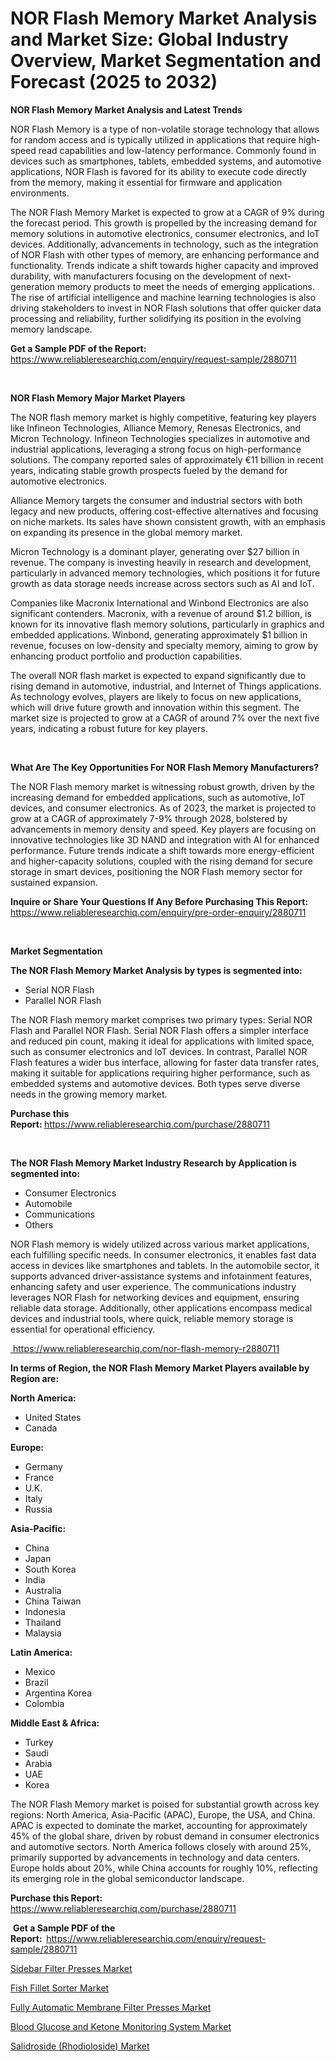 <p><h1>NOR Flash Memory Market Analysis and Market Size: Global Industry Overview, Market Segmentation and Forecast (2025 to 2032)</h1></p><p><strong>NOR Flash Memory Market Analysis and Latest Trends</strong></p>
<p><p>NOR Flash Memory is a type of non-volatile storage technology that allows for random access and is typically utilized in applications that require high-speed read capabilities and low-latency performance. Commonly found in devices such as smartphones, tablets, embedded systems, and automotive applications, NOR Flash is favored for its ability to execute code directly from the memory, making it essential for firmware and application environments.</p><p>The NOR Flash Memory Market is expected to grow at a CAGR of 9% during the forecast period. This growth is propelled by the increasing demand for memory solutions in automotive electronics, consumer electronics, and IoT devices. Additionally, advancements in technology, such as the integration of NOR Flash with other types of memory, are enhancing performance and functionality. Trends indicate a shift towards higher capacity and improved durability, with manufacturers focusing on the development of next-generation memory products to meet the needs of emerging applications. The rise of artificial intelligence and machine learning technologies is also driving stakeholders to invest in NOR Flash solutions that offer quicker data processing and reliability, further solidifying its position in the evolving memory landscape.</p></p>
<p><strong>Get a Sample PDF of the Report:&nbsp;</strong> <a href="https://www.reliableresearchiq.com/enquiry/request-sample/2880711?utm_campaign=1141&utm_medium=2&utm_source=Github&utm_content=ia&utm_term=12032025&utm_id=nor-flash-memory">https://www.reliableresearchiq.com/enquiry/request-sample/2880711</a></p>
<p>&nbsp;</p>
<p><strong>NOR Flash Memory Major Market Players</strong></p>
<p><p>The NOR flash memory market is highly competitive, featuring key players like Infineon Technologies, Alliance Memory, Renesas Electronics, and Micron Technology. Infineon Technologies specializes in automotive and industrial applications, leveraging a strong focus on high-performance solutions. The company reported sales of approximately €11 billion in recent years, indicating stable growth prospects fueled by the demand for automotive electronics.</p><p>Alliance Memory targets the consumer and industrial sectors with both legacy and new products, offering cost-effective alternatives and focusing on niche markets. Its sales have shown consistent growth, with an emphasis on expanding its presence in the global memory market.</p><p>Micron Technology is a dominant player, generating over $27 billion in revenue. The company is investing heavily in research and development, particularly in advanced memory technologies, which positions it for future growth as data storage needs increase across sectors such as AI and IoT.</p><p>Companies like Macronix International and Winbond Electronics are also significant contenders. Macronix, with a revenue of around $1.2 billion, is known for its innovative flash memory solutions, particularly in graphics and embedded applications. Winbond, generating approximately $1 billion in revenue, focuses on low-density and specialty memory, aiming to grow by enhancing product portfolio and production capabilities.</p><p>The overall NOR flash market is expected to expand significantly due to rising demand in automotive, industrial, and Internet of Things applications. As technology evolves, players are likely to focus on new applications, which will drive future growth and innovation within this segment. The market size is projected to grow at a CAGR of around 7% over the next five years, indicating a robust future for key players.</p></p>
<p>&nbsp;</p>
<p><strong>What Are The Key Opportunities For NOR Flash Memory Manufacturers?</strong></p>
<p><p>The NOR Flash memory market is witnessing robust growth, driven by the increasing demand for embedded applications, such as automotive, IoT devices, and consumer electronics. As of 2023, the market is projected to grow at a CAGR of approximately 7-9% through 2028, bolstered by advancements in memory density and speed. Key players are focusing on innovative technologies like 3D NAND and integration with AI for enhanced performance. Future trends indicate a shift towards more energy-efficient and higher-capacity solutions, coupled with the rising demand for secure storage in smart devices, positioning the NOR Flash memory sector for sustained expansion.</p></p>
<p><strong>Inquire or Share Your Questions If Any Before Purchasing This Report:</strong> <a href="https://www.reliableresearchiq.com/enquiry/pre-order-enquiry/2880711?utm_campaign=1141&utm_medium=2&utm_source=Github&utm_content=ia&utm_term=12032025&utm_id=nor-flash-memory">https://www.reliableresearchiq.com/enquiry/pre-order-enquiry/2880711</a></p>
<p>&nbsp;</p>
<p><strong>Market Segmentation</strong></p>
<p><strong>The NOR Flash Memory Market Analysis by types is segmented into:</strong></p>
<p><ul><li>Serial NOR Flash</li><li>Parallel NOR Flash</li></ul></p>
<p><p>The NOR Flash memory market comprises two primary types: Serial NOR Flash and Parallel NOR Flash. Serial NOR Flash offers a simpler interface and reduced pin count, making it ideal for applications with limited space, such as consumer electronics and IoT devices. In contrast, Parallel NOR Flash features a wider bus interface, allowing for faster data transfer rates, making it suitable for applications requiring higher performance, such as embedded systems and automotive devices. Both types serve diverse needs in the growing memory market.</p></p>
<p><strong>Purchase this Report:&nbsp;</strong><a href="https://www.reliableresearchiq.com/purchase/2880711?utm_campaign=1141&utm_medium=2&utm_source=Github&utm_content=ia&utm_term=12032025&utm_id=nor-flash-memory">https://www.reliableresearchiq.com/purchase/2880711</a></p>
<p>&nbsp;</p>
<p><strong>The NOR Flash Memory Market Industry Research by Application is segmented into:</strong></p>
<p><ul><li>Consumer Electronics</li><li>Automobile</li><li>Communications</li><li>Others</li></ul></p>
<p><p>NOR Flash memory is widely utilized across various market applications, each fulfilling specific needs. In consumer electronics, it enables fast data access in devices like smartphones and tablets. In the automobile sector, it supports advanced driver-assistance systems and infotainment features, enhancing safety and user experience. The communications industry leverages NOR Flash for networking devices and equipment, ensuring reliable data storage. Additionally, other applications encompass medical devices and industrial tools, where quick, reliable memory storage is essential for operational efficiency.</p></p>
<p><a href="https://www.reliableresearchiq.com/nor-flash-memory-r2880711?utm_campaign=1141&utm_medium=2&utm_source=Github&utm_content=ia&utm_term=12032025&utm_id=nor-flash-memory">&nbsp;https://www.reliableresearchiq.com/nor-flash-memory-r2880711</a></p>
<p><strong>In terms of Region, the NOR Flash Memory Market Players available by Region are:</strong></p>
<p>
    <p> <strong> North America: </strong>
        <ul>
            <li>United States</li>
            <li>Canada</li>
        </ul>
        </p> 
    <p> <strong> Europe: </strong>
        <ul>
            <li>Germany</li>
            <li>France</li>
            <li>U.K.</li>
            <li>Italy</li>
            <li>Russia</li>
        </ul>
        </p> 
    <p> <strong> Asia-Pacific: </strong>
        <ul>
            <li>China</li>
            <li>Japan</li>
            <li>South Korea</li>
            <li>India</li>
            <li>Australia</li>
            <li>China Taiwan</li>
            <li>Indonesia</li>
            <li>Thailand</li>
            <li>Malaysia</li>
        </ul>
        </p> 
    <p> <strong> Latin America: </strong>
        <ul>
            <li>Mexico</li>
            <li>Brazil</li>
            <li>Argentina Korea</li>
            <li>Colombia</li>
        </ul>
        </p> 
    <p> <strong> Middle East & Africa: </strong>
        <ul>
            <li>Turkey</li>
            <li>Saudi</li>
            <li>Arabia</li>
            <li>UAE</li>
            <li>Korea</li>
        </ul>
    </p>
    </p>
<p><p>The NOR Flash Memory market is poised for substantial growth across key regions: North America, Asia-Pacific (APAC), Europe, the USA, and China. APAC is expected to dominate the market, accounting for approximately 45% of the global share, driven by robust demand in consumer electronics and automotive sectors. North America follows closely with around 25%, primarily supported by advancements in technology and data centers. Europe holds about 20%, while China accounts for roughly 10%, reflecting its emerging role in the global semiconductor landscape.</p></p>
<p><strong>Purchase this Report: </strong><a href="https://www.reliableresearchiq.com/purchase/2880711?utm_campaign=1141&utm_medium=2&utm_source=Github&utm_content=ia&utm_term=12032025&utm_id=nor-flash-memory">https://www.reliableresearchiq.com/purchase/2880711</a></p>
<p>&nbsp;<strong>Get a Sample PDF of the Report:&nbsp;&nbsp;</strong><a href="https://www.reliableresearchiq.com/enquiry/request-sample/2880711?utm_campaign=1141&utm_medium=2&utm_source=Github&utm_content=ia&utm_term=12032025&utm_id=nor-flash-memory">https://www.reliableresearchiq.com/enquiry/request-sample/2880711</a></p>
<p><strong></strong></p>
<p><p><a href="https://github.com/budenhanelfc/Market-Research-Report-List-1/blob/main/sidebar-filter-presses-market.md?utm_campaign=1141&utm_medium=2&utm_source=Github&utm_content=ia&utm_term=12032025&utm_id=nor-flash-memory">Sidebar Filter Presses Market</a></p><p><a href="https://github.com/cwasicioaie/Market-Research-Report-List-1/blob/main/fish-fillet-sorter-market.md?utm_campaign=1141&utm_medium=2&utm_source=Github&utm_content=ia&utm_term=12032025&utm_id=nor-flash-memory">Fish Fillet Sorter Market</a></p><p><a href="https://github.com/nellygussisy/Market-Research-Report-List-1/blob/main/fully-automatic-membrane-filter-presses-market.md?utm_campaign=1141&utm_medium=2&utm_source=Github&utm_content=ia&utm_term=12032025&utm_id=nor-flash-memory">Fully Automatic Membrane Filter Presses Market</a></p><p><a href="https://github.com/handyiongikg/Market-Research-Report-List-1/blob/main/blood-glucose-and-ketone-monitoring-system-market.md?utm_campaign=1141&utm_medium=2&utm_source=Github&utm_content=ia&utm_term=12032025&utm_id=nor-flash-memory">Blood Glucose and Ketone Monitoring System Market</a></p><p><a href="https://github.com/cagleplittrw/Market-Research-Report-List-1/blob/main/salidroside-rhodioloside-market.md?utm_campaign=1141&utm_medium=2&utm_source=Github&utm_content=ia&utm_term=12032025&utm_id=nor-flash-memory">Salidroside (Rhodioloside) Market</a></p></p>